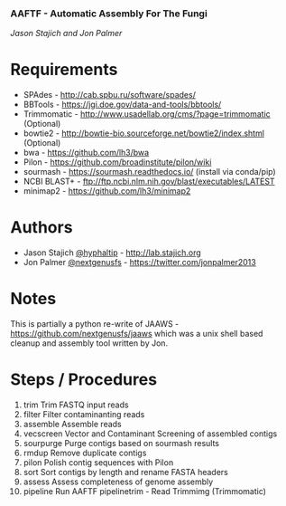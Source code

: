 ### AAFTF - Automatic Assembly For The Fungi
*Jason Stajich and Jon Palmer*

Requirements
===================
- SPAdes - http://cab.spbu.ru/software/spades/
- BBTools - https://jgi.doe.gov/data-and-tools/bbtools/
- Trimmomatic - http://www.usadellab.org/cms/?page=trimmomatic (Optional)
- bowtie2 - http://bowtie-bio.sourceforge.net/bowtie2/index.shtml (Optional)
- bwa - https://github.com/lh3/bwa
- Pilon - https://github.com/broadinstitute/pilon/wiki
- sourmash - https://sourmash.readthedocs.io/ (install via conda/pip)
- NCBI BLAST+ - ftp://ftp.ncbi.nlm.nih.gov/blast/executables/LATEST
- minimap2 - https://github.com/lh3/minimap2

Authors
============
* Jason Stajich [@hyphaltip](https://github.com/hyphaltip) - http://lab.stajich.org
* Jon Palmer [@nextgenusfs](https://github.com/nextgenusfs) - https://twitter.com/jonpalmer2013

Notes
===========
This is partially a python re-write of JAAWS - https://github.com/nextgenusfs/jaaws which was a unix shell based cleanup and assembly tool written by Jon.


Steps / Procedures
==================
1. trim                Trim FASTQ input reads
2. filter              Filter contaminanting reads
3. assemble            Assemble reads
4. vecscreen           Vector and Contaminant Screening of assembled contigs
5. sourpurge           Purge contigs based on sourmash results
6. rmdup               Remove duplicate contigs
7. pilon               Polish contig sequences with Pilon
8. sort                Sort contigs by length and rename FASTA headers
9. assess              Assess completeness of genome assembly
10. pipeline            Run AAFTF pipelinetrim - Read Trimmimg (Trimmomatic)
